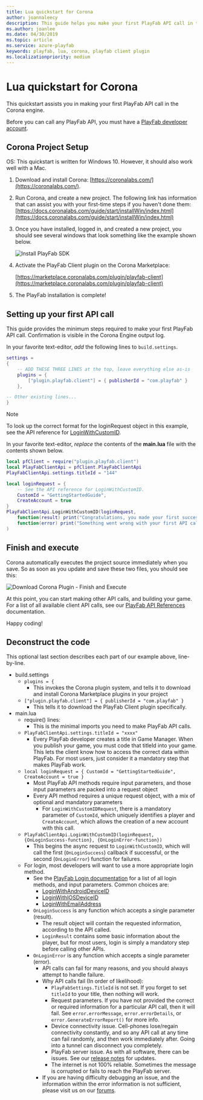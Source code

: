 ```yaml
---
title: Lua quickstart for Corona
author: joannaleecy
description: This guide helps you make your first PlayFab API call in the Corona engine.
ms.author: joanlee
ms.date: 04/30/2019
ms.topic: article
ms.service: azure-playfab
keywords: playfab, lua, corona, playfab client plugin
ms.localizationpriority: medium
---
```


# Lua quickstart for Corona

This quickstart assists you in making your first PlayFab API call in the Corona engine.

Before you can call any PlayFab API, you must have a [PlayFab developer account](https://developer.playfab.com/en-us/sign-up). 

## Corona Project Setup

OS: This quickstart is written for Windows 10.  However, it should also work well with a Mac.

1. Download and install Corona:  [https://coronalabs.com/](https://coronalabs.com/).

2. Run Corona, and create a new project. The following link has information that can assist you with your first-time steps if you haven't done them:  [https://docs.coronalabs.com/guide/start/installWin/index.html](https://docs.coronalabs.com/guide/start/installWin/index.html)

3. Once you have installed, logged in, and created a new project, you should see several windows that look something like the example shown below.

    ![Install PlayFab SDK](media/new-project.png)

4. Activate the PlayFab Client plugin on the Corona Marketplace:  

    [https://marketplace.coronalabs.com/plugin/playfab-client](https://marketplace.coronalabs.com/plugin/playfab-client)
  
5. The PlayFab installation is complete!

## Setting up your first API call

This guide provides the minimum steps required to make your first PlayFab API call. Confirmation is visible in the Corona Engine output log.

In your favorite text-editor, *add* the following lines to `build.settings`.

```lua
settings =
{
    -- ADD THESE THREE LINES at the top, leave everything else as-is
    plugins = {
        ["plugin.playfab.client"] = { publisherId = "com.playfab" }
    },

-- Other existing lines...
}
```

> [!NOTE]
> To look up the correct format for the loginRequest object in this example, see the API reference for [LoginWithCustomID](xref:titleid.playfabapi.com.client.authentication.loginwithcustomid).

In your favorite text-editor, *replace* the contents of the **main.lua** file with the contents shown below.

```lua
local pfClient = require("plugin.playfab.client")
local PlayFabClientApi = pfClient.PlayFabClientApi
PlayFabClientApi.settings.titleId = "144"

local loginRequest = {
    -- See the API reference for LoginWithCustomID.
    CustomId = "GettingStartedGuide",
    CreateAccount = true
}
PlayFabClientApi.LoginWithCustomID(loginRequest,
    function(result) print("Congratulations, you made your first successful API call!") end,
    function(error) print("Something went wrong with your first API call.\nHere's some debug information:\n" .. error.errorMessage) end
)
```

## Finish and execute

Corona automatically executes the project source immediately when you save. So as soon as you update and save these two files, you should see this:

![Download Corona Plugin - Finish and Execute](media/finish-and-execute.png)

At this point, you can start making other API calls, and building your game. For a list of all available client API calls, see our [PlayFab API References](../../api-references/index.md) documentation.

Happy coding!

## Deconstruct the code

This optional last section describes each part of our example above, line-by-line.

- build.settings
  - `plugins = {`
    - This invokes the Corona plugin system, and tells it to download and install Corona Marketplace plugins in your project
  - `["plugin.playfab.client"] = { publisherId = "com.playfab" }`
    - This tells it to download the PlayFab Client plugin specifically.
- main.lua
  - require() lines:
    - This is the minimal imports you need to make PlayFab API calls.
  - `PlayFabClientApi.settings.titleId = "xxxx"`
    - Every PlayFab developer creates a title in Game Manager. When you publish your game, you must code that titleId into your game. This lets the client know how to access the correct data within PlayFab. For most users, just consider it a mandatory step that makes PlayFab work.
  - `local loginRequest = { CustomId = "GettingStartedGuide", CreateAccount = true }`
    - Most PlayFab API methods require input parameters, and those input parameters are packed into a request object
    - Every API method requires a unique request object, with a mix of optional and mandatory parameters
      - For `LoginWithCustomIDRequest`, there is a mandatory parameter of `CustomId`, which uniquely identifies a player and `CreateAccount`, which allows the creation of a new account with this call.
  - `PlayFabClientApi.LoginWithCustomID(loginRequest, {OnLoginSuccess-function}, {OnLoginError-function})`
    - This begins the async request to `LoginWithCustomID`, which will call the first (`OnLoginSuccess`) callback if successful, or the second (`OnLoginError`) function for failures.
  - For login, most developers will want to use a more appropriate login method.
    - See the [PlayFab Login documentation](xref:titleid.playfabapi.com.client.authentication) for a list of all login methods, and input parameters. Common choices are:
      - [LoginWithAndroidDeviceID](xref:titleid.playfabapi.com.client.authentication.loginwithandroiddeviceid)
      - [LoginWithIOSDeviceID](xref:titleid.playfabapi.com.client.authentication.loginwithiosdeviceid)
      - [LoginWithEmailAddress](xref:titleid.playfabapi.com.client.authentication.loginwithemailaddress)
    - `OnLoginSuccess` is any function which accepts a single parameter (result).
      - The result object will contain the requested information, according to the API called.
      - `LoginResult` contains some basic information about the player, but for most users, login is simply a mandatory step before calling other APIs.
    - `OnLoginError` is any function which accepts a single parameter (error).
      - API calls can fail for many reasons, and you should always attempt to handle failure.
      - Why API calls fail (In order of likelihood):
        - `PlayFabSettings.TitleId` is not set. If you forget to set `titleId` to your title, then nothing will work.
        - Request parameters. If you have not provided the correct or required information for a particular API call, then it will fail. See `error.errorMessage`, `error.errorDetails`, or `error.GenerateErrorReport()` for more info.
        - Device connectivity issue. Cell-phones lose/regain connectivity constantly, and so any API call at any time can fail randomly, and then work immediately after. Going into a tunnel can disconnect you completely.
        - PlayFab server issue. As with all software, there can be issues. See our [release notes](../../release-notes/index.md) for updates.
        - The internet is not 100% reliable. Sometimes the message is corrupted or fails to reach the PlayFab server.
      - If you are having difficulty debugging an issue, and the information within the error information is not sufficient, please visit us on our [forums](https://community.playfab.com/index.html).
